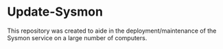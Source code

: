 # Update-Sysmon
This repository was created to aide in the deployment/maintenance of the Sysmon service on a large number of computers.
